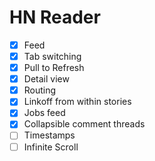 # HN Reader

- [x] Feed
- [x] Tab switching
- [x] Pull to Refresh
- [x] Detail view
- [x] Routing
- [x] Linkoff from within stories
- [x] Jobs feed
- [x] Collapsible comment threads
- [ ] Timestamps
- [ ] Infinite Scroll
